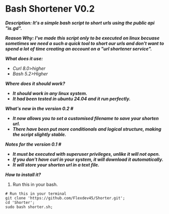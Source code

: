 # Bash Shortener V0.2
***Description: It's a simple bash script to short urls using the public api "is.gd".***

***Reason Why: I've made this script only to be executed on linux becuase sometimes we need a such a quick tool to short our urls and don't want to spend a lot of time creating an account on a "url shortener service".***

***What does it use:***
* *Curl 8.0>higher*
* *Bash 5.2>Higher*

***Where does it should work?***
* ***It should work in any linux system.***
* ***It had been tested in ubuntu 24.04 and it run perfectly.***

***What's new in the version 0.2 #***
* ***It now allows you to set a customised filename to save your shorten url.***
* ***There have been put more conditionals and logical structure, making the script slightly stable.***

***Notes for the version 0.1 #***
* ***It must be executed with superuser privileges, unlike it will not open.***
* ***If you don't have curl in your system, it will download it automatically.***
* ***It will store your shorten url in a text file.***

***How to install it?***
1. Run this in your bash.
```
# Run this in your terminal
git clone 'https://github.com/Flexdev45/Shorter.git';
cd 'Shorter';
sudo bash shorter.sh;
```
